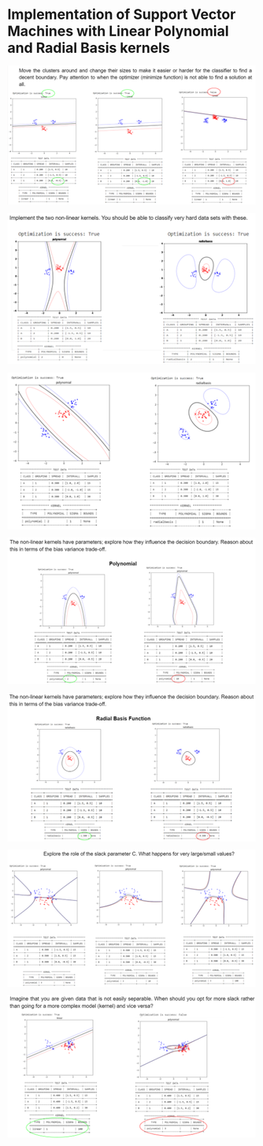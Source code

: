 # Implementation of Support Vector Machines with Linear Polynomial and Radial Basis kernels

![](https://github.com/alexanderbea/Implementation-of-Support-Vector-Machines-with-Linear-Polynomial-and-Radial-Basis-kernels/blob/main/Images/Figure%201.PNG)

![](https://github.com/alexanderbea/Implementation-of-Support-Vector-Machines-with-Linear-Polynomial-and-Radial-Basis-kernels/blob/main/Images/Figure%202.PNG)

![](https://github.com/alexanderbea/Implementation-of-Support-Vector-Machines-with-Linear-Polynomial-and-Radial-Basis-kernels/blob/main/Images/Figure%203.PNG)

![](https://github.com/alexanderbea/Implementation-of-Support-Vector-Machines-with-Linear-Polynomial-and-Radial-Basis-kernels/blob/main/Images/Figure%204.PNG)

![](https://github.com/alexanderbea/Implementation-of-Support-Vector-Machines-with-Linear-Polynomial-and-Radial-Basis-kernels/blob/main/Images/Figure%205.PNG)

![](https://github.com/alexanderbea/Implementation-of-Support-Vector-Machines-with-Linear-Polynomial-and-Radial-Basis-kernels/blob/main/Images/Figure%206.PNG)

![](https://github.com/alexanderbea/Implementation-of-Support-Vector-Machines-with-Linear-Polynomial-and-Radial-Basis-kernels/blob/main/Images/Figure%207.PNG)

